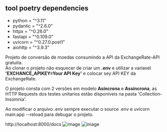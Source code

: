 ## tool poetry dependencies
- python = "^3.11"
- pydantic = "^2.6.0"
- httpx = "^0.26.0"
- fastapi = "^0.109.0"
- uvicorn = "^0.27.0.post1"
- aiohttp = "^3.9.3"

Projeto de conversão de moedas consumindo a API da ExchangeRate-API gratuita.<br>
Ao clonar o projeto não esquecer de criar um <b>.env</b> e utilizar a variavel <b>'EXCHANCE_APIKEY=Your API Key'</b> e colocar sey API KEY da ExchangeRate.

O projeto consta com 2 versões em modelo <b>Asíncrona</b> e <b>Assíncrona</b>, as HTTP Requests dos testes unitarios estão disponíveis na pasta 'Collection-Insomnia'.

Ao modificar o arquivo .env sempre executar o source .env e uvicorn main:app --reload para debugar o projeto.<br>

http://localhost:8000/docs
![image](https://github.com/alexandreribeiro7/FastAPI-project/assets/89461762/e154ea03-728e-4561-af20-1549327db727)
![image](https://github.com/alexandreribeiro7/FastAPI-project/assets/89461762/ed457bd6-d1c4-41b6-ba7d-d111ad860c09)
